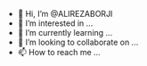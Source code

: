 - 👋 Hi, I’m @ALIREZABORJI
- 👀 I’m interested in ...
- 🌱 I’m currently learning ...
- 💞️ I’m looking to collaborate on ...
- 📫 How to reach me ...

<!---
ALIREZABORJI/ALIREZABORJI is a ✨ special ✨ repository because its `README.md` (this file) appears on your GitHub profile.
You can click the Preview link to take a look at your changes.
--->
